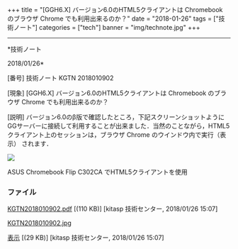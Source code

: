 ﻿+++
title = "[GGH6.X] バージョン6.0のHTML5クライアントは Chromebook のブラウザ Chrome でも利用出来るのか？"
date = "2018-01-26"
tags = ["技術ノート"]
categories = ["tech"]
banner = "img/technote.jpg"
+++

-----------------------------------------------------------------------------------------------------------------------------

*技術ノート

2018/01/26*


[番号]
技術ノート KGTN 2018010902

[現象]
[GGH6.X] バージョン6.0のHTML5クライアントは Chromebook のブラウザ
Chrome でも利用出来るのか？

[説明]
バージョン6.0のβ版で確認したところ，下記スクリーンショットようにGGサーバーに接続して利用することが出来ました．当然のことながら，HTML5クライアント上のセッションは，ブラウザ
Chrome のウインドウ内で実行（表示） されます．

![](http://techreport.kitasp.net/attachments/download/3936/KGTN2018010902.jpg)

ASUS Chromebook Flip C302CA でHTML5クライアントを使用


### ファイル

 
 


[KGTN2018010902.pdf](http://techreport.kitasp.net/attachments/download/3935/KGTN2018010902.pdf)
 [(110 KB)] [kitasp 技術センター, 2018/01/26
15:07]

[KGTN2018010902.jpg](http://techreport.kitasp.net/attachments/download/3936/KGTN2018010902.jpg)

[表示](http://techreport.kitasp.net/attachments/3936/KGTN2018010902.jpg "表示")
 [(29 KB)] [kitasp 技術センター, 2018/01/26
15:07]


 


 

